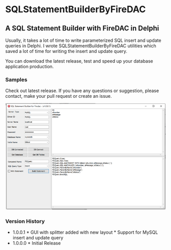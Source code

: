 # SQLStatementBuilderByFireDAC
## A SQL Statement Builder with FireDAC in Delphi

Usually, it takes a lot of time to write parameterized SQL insert and update queries in Delphi. I wrote SQLStatementBuilderByFireDAC utilities which saved a lot of time for writing the insert and update query.

You can download the latest release, test and speed up your database application production.

### Samples
Check out latest release. If you have any questions or suggestion, please contact, make your pull request or create an issue.

<img src="Images/SampleImg1001.png">

### Version History
* 1.0.0.1
        * GUI with splitter added with new layout
        * Support for MySQL insert and update query
* 1.0.0.0
        * Initial Release
